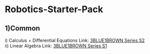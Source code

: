 # Robotics-Starter-Pack

## 1)Common
i) Calculus + Differential Equations
    Link: [3BLUE1BROWN Series S2](https://youtu.be/WUvTyaaNkzM)<br/>
ii) Linear Algebra 
    Link: [3BLUE1BROWN Series S1](https://youtu.be/fNk_zzaMoSs)
